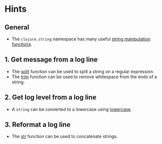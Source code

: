# Hints

## General

- The `clojure.string` namespace has many useful [string manipulation functions][string-ns].

## 1. Get message from a log line

- The [split][split] function can be used to split a string on a regular expression.
- The [trim][trim] function can be used to remove whitespace from the ends of a string.

## 2. Get log level from a log line

- A `string` can be converted to a lowercase using [lowercase][lowercase].

## 3. Reformat a log line

- The [str][str] function can be used to concatenate strings.

[lowercase]: https://clojuredocs.org/clojure.string/lower-case
[split]: https://clojuredocs.org/clojure.string/split
[str]: https://clojuredocs.org/clojure.core/str
[string-ns]: https://clojuredocs.org/clojure.string
[trim]: https://clojuredocs.org/clojure.string/trim
